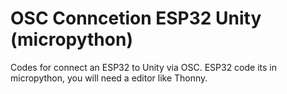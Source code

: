 # OSC Conncetion ESP32 Unity (micropython)
 Codes for connect an ESP32 to Unity via OSC. ESP32 code its in micropython, you will need a editor like Thonny.
